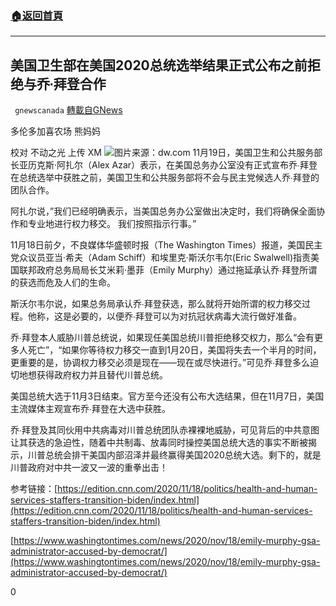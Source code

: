 ###  [:house:返回首頁](https://github.com/ourhimalayas/txt)
---

## 美国卫生部在美国2020总统选举结果正式公布之前拒绝与乔∙拜登合作
` gnewscanada` [轉載自GNews](https://gnews.org/zh-hans/573139/)

多伦多加喜农场 熊妈妈

校对 不动之光 上传 XM
![](https://gnews-media-offload.s3.amazonaws.com/wp-content/uploads/2020/11/19085642/%E5%9B%BE%E7%89%874-14.jpg)图片来源：dw.com
11月19日，美国卫生和公共服务部长亚历克斯·阿扎尔（Alex Azar）表示，在美国总务办公室没有正式宣布乔∙拜登在总统选举中获胜之前，美国卫生和公共服务部将不会与民主党候选人乔∙拜登的团队合作。

阿扎尔说，”我们已经明确表示，当美国总务办公室做出决定时，我们将确保全面协作和专业地进行权力移交。 我们按照指示行事。”

11月18日前夕，不良媒体华盛顿时报（The Washington Times）报道，美国民主党众议员亚当·希夫（Adam Schiff）和埃里克·斯沃尔韦尔(Eric Swalwell)指责美国联邦政府总务局局长艾米莉·墨菲（Emily Murphy）通过拖延承认乔∙拜登所谓的获选而危及人们的生命。

斯沃尔韦尔说，如果总务局承认乔∙拜登获选，那么就将开始所谓的权力移交过程。他称，这是必要的，以便乔∙拜登可以为对抗冠状病毒大流行做好准备。

乔∙拜登本人威胁川普总统说，如果现任美国总统川普拒绝移交权力，那么“会有更多人死亡”，“如果你等待权力移交一直到1月20日，美国将失去一个半月的时间，更重要的是，协调权力移交必须是现在——现在或尽快进行。”可见乔∙拜登多么迫切地想获得政府权力并且替代川普总统。

美国总统大选于11月3日结束。官方至今还没有公布大选结果，但在11月7日，美国主流媒体主观宣布乔∙拜登在大选中获胜。

乔∙拜登及其同伙用中共病毒对川普总统团队赤裸裸地威胁，可见背后的中共意图让其获选的急迫性，随着中共制毒、放毒同时操控美国总统大选的事实不断被揭示，川普总统会排干美国内部沼泽并最终赢得美国2020总统大选。剩下的，就是川普政府对中共一波又一波的重拳出击！

参考链接：[https://edition.cnn.com/2020/11/18/politics/health-and-human-services-staffers-transition-biden/index.html](https://edition.cnn.com/2020/11/18/politics/health-and-human-services-staffers-transition-biden/index.html)

[https://www.washingtontimes.com/news/2020/nov/18/emily-murphy-gsa-administrator-accused-by-democrat/](https://www.washingtontimes.com/news/2020/nov/18/emily-murphy-gsa-administrator-accused-by-democrat/)

0
